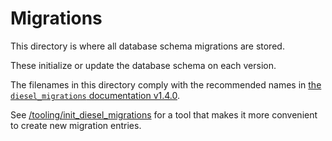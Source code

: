 # Migrations
This directory is where all database schema migrations are stored.

These initialize or update the database schema on each version.

The filenames in this directory comply with the recommended names in [the `diesel_migrations` documentation v1.4.0](https://docs.rs/diesel_migrations/1.4.0/diesel_migrations/).

See [/tooling/init_diesel_migrations](/tooling/init_diesel_migrations) for a tool that makes it more convenient to create new migration entries.
